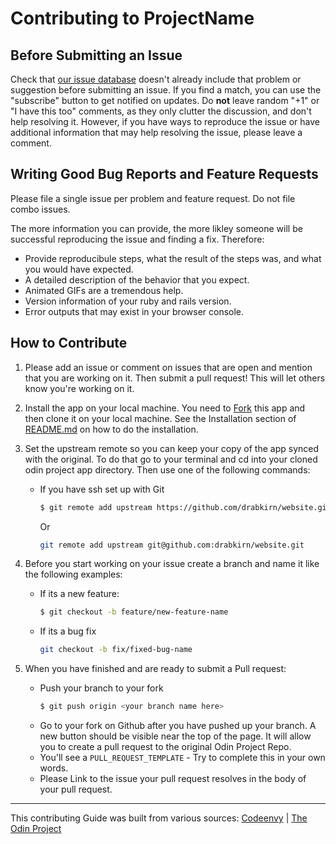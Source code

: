 # Contributing to ProjectName

## Before Submitting an Issue
Check that [our issue database](https://github.com/drabkirn/website/issues)
doesn't already include that problem or suggestion before submitting an issue.
If you find a match, you can use the "subscribe" button to get notified on
updates. Do **not** leave random "+1" or "I have this too" comments, as they
only clutter the discussion, and don't help resolving it. However, if you
have ways to reproduce the issue or have additional information that may help
resolving the issue, please leave a comment.

## Writing Good Bug Reports and Feature Requests
Please file a single issue per problem and feature request. Do not file combo issues.

The more information you can provide, the more likley someone will be successful reproducing the issue and finding a fix. Therefore:
* Provide reproducibule steps, what the result of the steps was, and what you would have expected.
* A detailed description of the behavior that you expect.
* Animated GIFs are a tremendous help.
* Version information of your ruby and rails version.
* Error outputs that may exist in your browser console.

## How to Contribute
1. Please add an issue or comment on issues that are open and mention that you are working on it. Then submit a pull request! This will let others know you're working on it.

2. Install the app on your local machine. You need to [Fork](https://help.github.com/articles/fork-a-repo/) this app and then clone it on your local machine. See the Installation section of [README.md](https://github.com/drabkirn/website/blob/master/README.md) on how to do the installation.

3. Set the upstream remote so you can keep your copy of the app synced with the original. To do that go to your terminal and cd into your cloned odin project app directory. Then use one of the following commands:
    * If you have ssh set up with Git
      ```bash
      $ git remote add upstream https://github.com/drabkirn/website.git
      ```
      Or
      ```bash
      git remote add upstream git@github.com:drabkirn/website.git
      ```

4. Before you start working on your issue create a branch and name it like the following examples:
    * If its a new feature:
      ```bash
      $ git checkout -b feature/new-feature-name
      ```
    * If its a bug fix
      ```bash
      git checkout -b fix/fixed-bug-name
      ```

5. When you have finished and are ready to submit a Pull request:
    * Push your branch to your fork
      ```bash
      $ git push origin <your branch name here>
      ```
    * Go to your fork on Github after you have pushed up your branch. A new button should be visible near the top of the page. It will allow you to create a pull request to the original Odin Project Repo.
    * You'll see a `PULL_REQUEST_TEMPLATE` - Try to complete this in your own words.
    * Please Link to the issue your pull request resolves in the body of your pull request.


-----

This contributing Guide was built from various sources: [Codeenvy](https://github.com/codenvy/codenvy/blob/master/CONTRIBUTING.md) | [The Odin Project](https://github.com/TheOdinProject/theodinproject/wiki/Contributing-Guide)